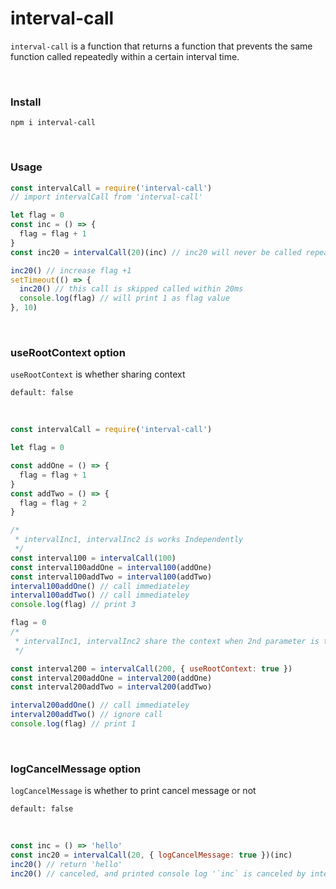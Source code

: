 # interval-call

`interval-call` is a function that returns a function that prevents the same function called repeatedly within a certain interval time.

<br>

### Install

```
npm i interval-call
```

<br>

### Usage

```javascript
const intervalCall = require('interval-call')
// import intervalCall from 'interval-call'

let flag = 0
const inc = () => {
  flag = flag + 1
}
const inc20 = intervalCall(20)(inc) // inc20 will never be called repeatedly within 20ms

inc20() // increase flag +1
setTimeout(() => {
  inc20() // this call is skipped called within 20ms
  console.log(flag) // will print 1 as flag value
}, 10)
```

<br>

### useRootContext option

`useRootContext` is whether sharing context

```
default: false
```

<br>

```javascript
const intervalCall = require('interval-call')

let flag = 0

const addOne = () => {
  flag = flag + 1
}
const addTwo = () => {
  flag = flag + 2
}

/*
 * intervalInc1, intervalInc2 is works Independently
 */
const interval100 = intervalCall(100)
const interval100addOne = interval100(addOne)
const interval100addTwo = interval100(addTwo)
interval100addOne() // call immediateley
interval100addTwo() // call immediateley
console.log(flag) // print 3

flag = 0
/*
 * intervalInc1, intervalInc2 share the context when 2nd parameter is true
 */

const interval200 = intervalCall(200, { useRootContext: true })
const interval200addOne = interval200(addOne)
const interval200addTwo = interval200(addTwo)

interval200addOne() // call immediateley
interval200addTwo() // ignore call
console.log(flag) // print 1
```

<br>

### logCancelMessage option

`logCancelMessage` is whether to print cancel message or not

```
default: false
```

<br>

```javascript
const inc = () => 'hello'
const inc20 = intervalCall(20, { logCancelMessage: true })(inc)
inc20() // return 'hello'
inc20() // canceled, and printed console log '`inc` is canceled by intervalCall`'
```
